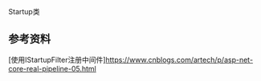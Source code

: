 
Startup类

## 参考资料
[使用IStartupFilter注册中间件]https://www.cnblogs.com/artech/p/asp-net-core-real-pipeline-05.html  
